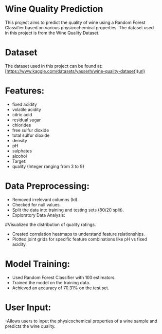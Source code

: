 # Wine Quality Prediction

This project aims to predict the quality of wine using a Random Forest Classifier based on various physicochemical properties. The dataset used in this project is from the Wine Quality Dataset.

# Dataset
The dataset used in this project can be found at:[https://www.kaggle.com/datasets/yasserh/wine-quality-dataset](url)

# Features:
- fixed acidity
- volatile acidity
- citric acid
- residual sugar
- chlorides
- free sulfur dioxide
- total sulfur dioxide
- density
- pH
- sulphates
- alcohol
- Target:
- quality (Integer ranging from 3 to 9)


# Data Preprocessing:

- Removed irrelevant columns (Id).
- Checked for null values.
- Split the data into training and testing sets (80/20 split).
- Exploratory Data Analysis:

#Visualized the distribution of quality ratings.

- Created correlation heatmaps to understand feature relationships.
- Plotted joint grids for specific feature combinations like pH vs fixed acidity.
# Model Training:

- Used Random Forest Classifier with 100 estimators.
- Trained the model on the training data.
- Achieved an accuracy of 70.31% on the test set.
  
# User Input:

-Allows users to input the physicochemical properties of a wine sample and predicts the wine quality.
